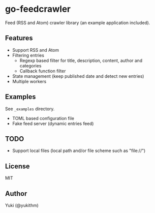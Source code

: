 go-feedcrawler
==============

Feed (RSS and Atom) crawler library (an example application included).


Features
--------

- Support RSS and Atom
- Filtering entries
    - Regexp based filter for title, description, content, author and categories
    - Callback function filter
- State management (keep published date and detect new entries)
- Multiple workers


Examples
--------

See `_examples` directory.

- TOML based configuration file
- Fake feed server (dynamic entries feed)


TODO
----

- Support local files (local path and/or file scheme such as "file://")


License
-------

MIT


Author
------

Yuki (@yukithm)
